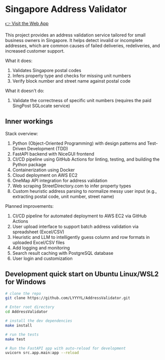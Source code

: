 # Singapore Address Validator

[👉 Visit the Web App](http://ec2-3-106-116-1.ap-southeast-2.compute.amazonaws.com:8000/)

This project provides an address validation service tailored for small business owners in Singapore.
It helps detect invalid or incomplete addresses, which are common causes of failed deliveries, redeliveries, and increased customer support.

What it does:
1. Validates Singapore postal codes
2. Infers property type and checks for missing unit numbers
3. Verify block number and street name against postal code

What it doesn't do:
1. Validate the correctness of specific unit numbers (requires the paid SingPost SGLocate service)

## Inner workings
Stack overview:
1. Python (Object-Oriented Programming) with design patterns and Test-Driven Development (TDD)
2. FastAPI backend with NiceGUI frontend
3. CI/CD pipeline using GitHub Actions for linting, testing, and building the Python package
4. Containerization using Docker
5. Cloud deployment on AWS EC2
6. OneMap API integration for address validation
7. Web scraping StreetDirectory.com to infer property types
8. Custom heuristic address parsing to normalize messy user input (e.g., extracting postal code, unit number, street name)


Planned improvements:
1. CI/CD pipeline for automated deployment to AWS EC2 via GitHub Actions
2. User upload interface to support batch address validation via spreadsheet (Excel/CSV)
3. Heuristic and LLM to intelligently guess column and row formats in uploaded Excel/CSV files
4. Add logging and monitoring
5. Search result caching with PostgreSQL database
6. User login and customization

## Development quick start on Ubuntu Linux/WSL2 for Windows

```bash
# clone the repo
git clone https://github.com/LYYYYL/AddressValidator.git

# Enter root directory
cd AddressValidator

# install the dev dependencies
make install

# run the tests
make test

# Run the FastAPI app with auto-reload for development
uvicorn src.app.main:app --reload
```
